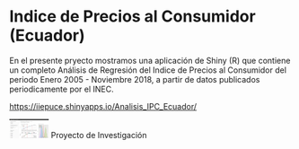 # Indice de Precios al Consumidor (Ecuador)

En el presente pryecto mostramos una aplicación de Shiny (R) que contiene un completo Análisis de Regresión del Indice de Precios al Consumidor del periodo Enero 2005 - Noviembre 2018, a partir de datos publicados periodicamente por el INEC.

https://iiepuce.shinyapps.io/Analisis_IPC_Ecuador/

<img src="Capture1.png" alt="EPN" style="width:70px"> Proyecto de Investigación
